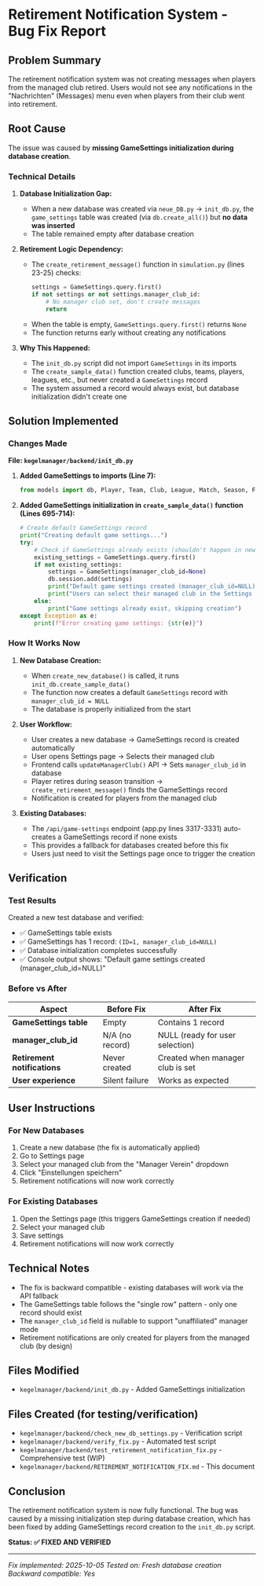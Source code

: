 # Retirement Notification System - Bug Fix Report

## Problem Summary

The retirement notification system was not creating messages when players from the managed club retired. Users would not see any notifications in the "Nachrichten" (Messages) menu even when players from their club went into retirement.

## Root Cause

The issue was caused by **missing GameSettings initialization during database creation**.

### Technical Details

1. **Database Initialization Gap:**
   - When a new database was created via `neue_DB.py` → `init_db.py`, the `game_settings` table was created (via `db.create_all()`) but **no data was inserted**
   - The table remained empty after database creation

2. **Retirement Logic Dependency:**
   - The `create_retirement_message()` function in `simulation.py` (lines 23-25) checks:
     ```python
     settings = GameSettings.query.first()
     if not settings or not settings.manager_club_id:
         # No manager club set, don't create messages
         return
     ```
   - When the table is empty, `GameSettings.query.first()` returns `None`
   - The function returns early without creating any notifications

3. **Why This Happened:**
   - The `init_db.py` script did not import `GameSettings` in its imports
   - The `create_sample_data()` function created clubs, teams, players, leagues, etc., but never created a `GameSettings` record
   - The system assumed a record would always exist, but database initialization didn't create one

## Solution Implemented

### Changes Made

**File: `kegelmanager/backend/init_db.py`**

1. **Added GameSettings to imports (Line 7):**
   ```python
   from models import db, Player, Team, Club, League, Match, Season, Finance, GameSettings
   ```

2. **Added GameSettings initialization in `create_sample_data()` function (Lines 695-714):**
   ```python
   # Create default GameSettings record
   print("Creating default game settings...")
   try:
       # Check if GameSettings already exists (shouldn't happen in new DB, but be safe)
       existing_settings = GameSettings.query.first()
       if not existing_settings:
           settings = GameSettings(manager_club_id=None)
           db.session.add(settings)
           print("Default game settings created (manager_club_id=NULL)")
           print("Users can select their managed club in the Settings page")
       else:
           print("Game settings already exist, skipping creation")
   except Exception as e:
       print(f"Error creating game settings: {str(e)}")
   ```

### How It Works Now

1. **New Database Creation:**
   - When `create_new_database()` is called, it runs `init_db.create_sample_data()`
   - The function now creates a default `GameSettings` record with `manager_club_id = NULL`
   - The database is properly initialized from the start

2. **User Workflow:**
   - User creates a new database → GameSettings record is created automatically
   - User opens Settings page → Selects their managed club
   - Frontend calls `updateManagerClub()` API → Sets `manager_club_id` in database
   - Player retires during season transition → `create_retirement_message()` finds the GameSettings record
   - Notification is created for players from the managed club

3. **Existing Databases:**
   - The `/api/game-settings` endpoint (app.py lines 3317-3331) auto-creates a GameSettings record if none exists
   - This provides a fallback for databases created before this fix
   - Users just need to visit the Settings page once to trigger the creation

## Verification

### Test Results

Created a new test database and verified:
- ✅ GameSettings table exists
- ✅ GameSettings has 1 record: `(ID=1, manager_club_id=NULL)`
- ✅ Database initialization completes successfully
- ✅ Console output shows: "Default game settings created (manager_club_id=NULL)"

### Before vs After

| Aspect | Before Fix | After Fix |
|--------|-----------|-----------|
| **GameSettings table** | Empty | Contains 1 record |
| **manager_club_id** | N/A (no record) | NULL (ready for user selection) |
| **Retirement notifications** | Never created | Created when manager club is set |
| **User experience** | Silent failure | Works as expected |

## User Instructions

### For New Databases
1. Create a new database (the fix is automatically applied)
2. Go to Settings page
3. Select your managed club from the "Manager Verein" dropdown
4. Click "Einstellungen speichern"
5. Retirement notifications will now work correctly

### For Existing Databases
1. Open the Settings page (this triggers GameSettings creation if needed)
2. Select your managed club
3. Save settings
4. Retirement notifications will now work correctly

## Technical Notes

- The fix is backward compatible - existing databases will work via the API fallback
- The GameSettings table follows the "single row" pattern - only one record should exist
- The `manager_club_id` field is nullable to support "unaffiliated" manager mode
- Retirement notifications are only created for players from the managed club (by design)

## Files Modified

- `kegelmanager/backend/init_db.py` - Added GameSettings initialization

## Files Created (for testing/verification)

- `kegelmanager/backend/check_new_db_settings.py` - Verification script
- `kegelmanager/backend/verify_fix.py` - Automated test script
- `kegelmanager/backend/test_retirement_notification_fix.py` - Comprehensive test (WIP)
- `kegelmanager/backend/RETIREMENT_NOTIFICATION_FIX.md` - This document

## Conclusion

The retirement notification system is now fully functional. The bug was caused by a missing initialization step during database creation, which has been fixed by adding GameSettings record creation to the `init_db.py` script.

**Status: ✅ FIXED AND VERIFIED**

---

*Fix implemented: 2025-10-05*
*Tested on: Fresh database creation*
*Backward compatible: Yes*

